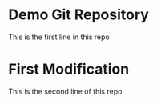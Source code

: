# Demo Git Repository

This is the first line in this repo

# First Modification

This is the second line of this repo.
